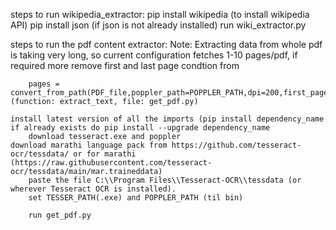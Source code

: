 steps to run wikipedia_extractor:
    pip install wikipedia (to install wikipedia API)
    pip install json (if json is not already installed)
    run wiki_extractor.py



steps to run the pdf content extractor:
        Note: Extracting data from whole pdf is taking very long, so current configuration fetches 1-10 pages/pdf, if required more remove first and last page condtion from

        pages = convert_from_path(PDF_file,poppler_path=POPPLER_PATH,dpi=200,first_page=1,last_page=10,fmt='jpg') (function: extract_text, file: get_pdf.py)

	install latest version of all the imports (pip install dependency_name if already exists do pip install --upgrade dependency_name
        download tesseract.exe and poppler
	download marathi language pack from https://github.com/tesseract-ocr/tessdata/ or for marathi (https://raw.githubusercontent.com/tesseract-ocr/tessdata/main/mar.traineddata)
        paste the file C:\\Program Files\\Tesseract-OCR\\tessdata (or wherever Tesseract OCR is installed).
        set TESSER_PATH(.exe) and POPPLER_PATH (til bin)

        run get_pdf.py
